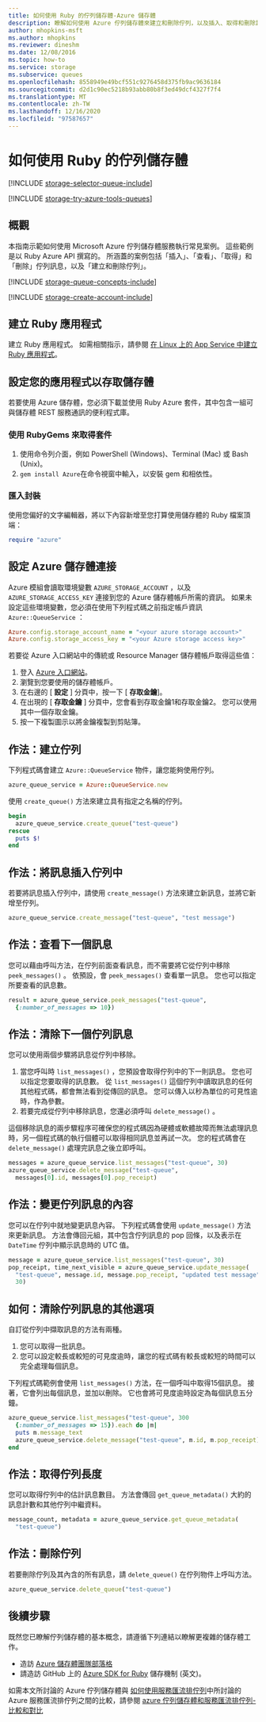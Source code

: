 ```yaml
---
title: 如何使用 Ruby 的佇列儲存體-Azure 儲存體
description: 瞭解如何使用 Azure 佇列儲存體來建立和刪除佇列，以及插入、取得和刪除訊息。 範例以 Ruby 撰寫。
author: mhopkins-msft
ms.author: mhopkins
ms.reviewer: dineshm
ms.date: 12/08/2016
ms.topic: how-to
ms.service: storage
ms.subservice: queues
ms.openlocfilehash: 8558949e49bcf551c9276458d375fb9ac9636184
ms.sourcegitcommit: d2d1c90ec5218b93abb80b8f3ed49dcf4327f7f4
ms.translationtype: MT
ms.contentlocale: zh-TW
ms.lasthandoff: 12/16/2020
ms.locfileid: "97587657"
---
```

# <a name="how-to-use-queue-storage-from-ruby"></a>如何使用 Ruby 的佇列儲存體

[!INCLUDE [storage-selector-queue-include](../../../includes/storage-selector-queue-include.md)]

[!INCLUDE [storage-try-azure-tools-queues](../../../includes/storage-try-azure-tools-queues.md)]

## <a name="overview"></a>概觀

本指南示範如何使用 Microsoft Azure 佇列儲存體服務執行常見案例。 這些範例是以 Ruby Azure API 撰寫的。 所涵蓋的案例包括「插入」、「查看」、「取得」和「刪除」佇列訊息，以及「建立和刪除佇列」。

[!INCLUDE [storage-queue-concepts-include](../../../includes/storage-queue-concepts-include.md)]

[!INCLUDE [storage-create-account-include](../../../includes/storage-create-account-include.md)]

## <a name="create-a-ruby-application"></a>建立 Ruby 應用程式

建立 Ruby 應用程式。 如需相關指示，請參閱 [在 Linux 上的 App Service 中建立 Ruby 應用程式](../../app-service/quickstart-ruby.md)。

## <a name="configure-your-application-to-access-storage"></a>設定您的應用程式以存取儲存體

若要使用 Azure 儲存體，您必須下載並使用 Ruby Azure 套件，其中包含一組可與儲存體 REST 服務通訊的便利程式庫。

<!-- docutune:ignore Terminal -->

### <a name="use-rubygems-to-obtain-the-package"></a>使用 RubyGems 來取得套件

1. 使用命令列介面，例如 PowerShell (Windows)、Terminal (Mac) 或 Bash (Unix)。
2. `gem install Azure`在命令視窗中輸入，以安裝 gem 和相依性。

### <a name="import-the-package"></a>匯入封裝

使用您偏好的文字編輯器，將以下內容新增至您打算使用儲存體的 Ruby 檔案頂端：

```ruby
require "azure"
```

## <a name="setup-an-azure-storage-connection"></a>設定 Azure 儲存體連接

Azure 模組會讀取環境變數 `AZURE_STORAGE_ACCOUNT` ，以及 `AZURE_STORAGE_ACCESS_KEY` 連接到您的 Azure 儲存體帳戶所需的資訊。 如果未設定這些環境變數，您必須在使用下列程式碼之前指定帳戶資訊 `Azure::QueueService` ：

```ruby
Azure.config.storage_account_name = "<your azure storage account>"
Azure.config.storage_access_key = "<your Azure storage access key>"
```

若要從 Azure 入口網站中的傳統或 Resource Manager 儲存體帳戶取得這些值：

1. 登入 [Azure 入口網站](https://portal.azure.com)。
2. 瀏覽到您要使用的儲存體帳戶。
3. 在右邊的 [ **設定** ] 分頁中，按一下 [ **存取金鑰**]。
4. 在出現的 [ **存取金鑰** ] 分頁中，您會看到存取金鑰1和存取金鑰2。 您可以使用其中一個存取金鑰。
5. 按一下複製圖示以將金鑰複製到剪貼簿。

## <a name="how-to-create-a-queue"></a>作法：建立佇列

下列程式碼會建立 `Azure::QueueService` 物件，讓您能夠使用佇列。

```ruby
azure_queue_service = Azure::QueueService.new
```

使用 `create_queue()` 方法來建立具有指定之名稱的佇列。

```ruby
begin
  azure_queue_service.create_queue("test-queue")
rescue
  puts $!
end
```

## <a name="how-to-insert-a-message-into-a-queue"></a>作法：將訊息插入佇列中

若要將訊息插入佇列中，請使用 `create_message()` 方法來建立新訊息，並將它新增至佇列。

```ruby
azure_queue_service.create_message("test-queue", "test message")
```

## <a name="how-to-peek-at-the-next-message"></a>作法：查看下一個訊息

您可以藉由呼叫方法，在佇列前面查看訊息，而不需要將它從佇列中移除 `peek_messages()` 。 依預設，會 `peek_messages()` 查看單一訊息。 您也可以指定所要查看的訊息數。

```ruby
result = azure_queue_service.peek_messages("test-queue",
  {:number_of_messages => 10})
```

## <a name="how-to-dequeue-the-next-message"></a>作法：清除下一個佇列訊息

您可以使用兩個步驟將訊息從佇列中移除。

1. 當您呼叫時 `list_messages()` ，您預設會取得佇列中的下一則訊息。 您也可以指定您要取得的訊息數。 從 `list_messages()` 這個佇列中讀取訊息的任何其他程式碼，都會無法看到從傳回的訊息。 您可以傳入以秒為單位的可見性逾時，作為參數。
2. 若要完成從佇列中移除訊息，您還必須呼叫 `delete_message()` 。

這個移除訊息的兩步驟程序可確保您的程式碼因為硬體或軟體故障而無法處理訊息時，另一個程式碼的執行個體可以取得相同訊息並再試一次。 您的程式碼會在 `delete_message()` 處理完訊息之後立即呼叫。

```ruby
messages = azure_queue_service.list_messages("test-queue", 30)
azure_queue_service.delete_message("test-queue",
  messages[0].id, messages[0].pop_receipt)
```

## <a name="how-to-change-the-contents-of-a-queued-message"></a>作法：變更佇列訊息的內容

您可以在佇列中就地變更訊息內容。 下列程式碼會使用 `update_message()` 方法來更新訊息。 方法會傳回元組，其中包含佇列訊息的 pop 回條，以及表示在 `DateTime` 佇列中顯示訊息時的 UTC 值。

```ruby
message = azure_queue_service.list_messages("test-queue", 30)
pop_receipt, time_next_visible = azure_queue_service.update_message(
  "test-queue", message.id, message.pop_receipt, "updated test message",
  30)
```

## <a name="how-to-additional-options-for-dequeuing-messages"></a>如何：清除佇列訊息的其他選項

自訂從佇列中擷取訊息的方法有兩種。

1. 您可以取得一批訊息。
2. 您可以設定較長或較短的可見度逾時，讓您的程式碼有較長或較短的時間可以完全處理每個訊息。

下列程式碼範例會使用 `list_messages()` 方法，在一個呼叫中取得15個訊息。 接著，它會列出每個訊息，並加以刪除。 它也會將可見度逾時設定為每個訊息五分鐘。

```ruby
azure_queue_service.list_messages("test-queue", 300
  {:number_of_messages => 15}).each do |m|
  puts m.message_text
  azure_queue_service.delete_message("test-queue", m.id, m.pop_receipt)
end
```

## <a name="how-to-get-the-queue-length"></a>作法：取得佇列長度

您可以取得佇列中的估計訊息數目。 方法會傳回 `get_queue_metadata()` 大約的訊息計數和其他佇列中繼資料。

```ruby
message_count, metadata = azure_queue_service.get_queue_metadata(
  "test-queue")
```

## <a name="how-to-delete-a-queue"></a>作法：刪除佇列

若要刪除佇列及其內含的所有訊息，請 `delete_queue()` 在佇列物件上呼叫方法。

```ruby
azure_queue_service.delete_queue("test-queue")
```

## <a name="next-steps"></a>後續步驟

既然您已瞭解佇列儲存體的基本概念，請遵循下列連結以瞭解更複雜的儲存體工作。

- 造訪 [Azure 儲存體團隊部落格](/archive/blogs/windowsazurestorage/)
- 請造訪 GitHub 上的 [Azure SDK for Ruby](https://github.com/WindowsAzure/azure-sdk-for-ruby) 儲存機制 (英文)。

如需本文所討論的 Azure 佇列儲存體與 [如何使用服務匯流排佇列](https://azure.microsoft.com/develop/ruby/how-to-guides/service-bus-queues/)中所討論的 Azure 服務匯流排佇列之間的比較，請參閱 [azure 佇列儲存體和服務匯流排佇列-比較和對比](../../service-bus-messaging/service-bus-azure-and-service-bus-queues-compared-contrasted.md)
